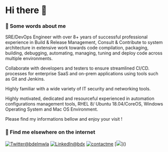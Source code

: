 # Hi there 👋

<!--
**najx/najx** is a ✨ _special_ ✨ repository because its `README.md` (this file) appears on your GitHub profile.
Here are some ideas to get you started:
- 🔭 I’m currently working on ...
- 🌱 I’m currently learning ...
- 👯 I’m looking to collaborate on ...
- 🤔 I’m looking for help with ...
- 💬 Ask me about ...
- 📫 How to reach me: ...
- 😄 Pronouns: ...
- ⚡ Fun fact: ...
-->

### 💬 Some words about me

SRE/DevOps Engineer with over 8+ years of successful professional experience in Build & Release Management, Consult & Contribute to system architecture in extensive work towards code compilation, packaging, building, debugging, automating, managing, tuning and deploy code across multiple environments.

Collaborate with developers and testers to ensure streamlined CI/CD. processes for enterprise SaaS and on-prem applications using tools such as Git and Jenkins.

Highly familiar with a wide variety of IT security and networking tools.

Highly motivated, dedicated and resourceful experienced in automation configurations management tools, RHEL 8/ Ubuntu 18.04/CoreOS, Windows Operating System and Mac OS Environment.
 
Please find my informations bellow and enjoy your visit !

### 💬 Find me elsewhere on the internet

<a href="https://twitter.com/bdelmwla"><img src="https://img.shields.io/badge/Twitter--_.svg?style=social&logo=twitter" alt="Twitter@bdelmwla"></a>
<a href="https://www.linkedin.com/in/abdx"><img src="https://img.shields.io/badge/LinkedIn--_.svg?style=social&logo=linkedin" alt="LinkedIn@bdx"></a>
<a href="mailto:najim.abdelmoula@yandex.com"><img src="https://img.shields.io/badge/Contact%20Me--_.svg?style=social&logo=mail.ru" alt="contactme"></a>
[![](https://visitor-badge.glitch.me/badge?page_id=najx.visitor-badge")]()
